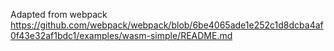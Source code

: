 Adapted from webpack
https://github.com/webpack/webpack/blob/6be4065ade1e252c1d8dcba4af0f43e32af1bdc1/examples/wasm-simple/README.md

